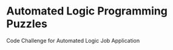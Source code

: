 Automated Logic Programming Puzzles
===================================

Code Challenge for Automated Logic Job Application
